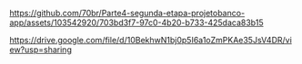https://github.com/70br/Parte4-segunda-etapa-projetobanco-app/assets/103542920/703bd3f7-97c0-4b20-b733-425daca83b15


https://drive.google.com/file/d/10BekhwN1bj0p5I6a1oZmPKAe35JsV4DR/view?usp=sharing







